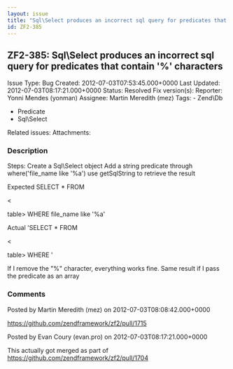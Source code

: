 ```yaml
---
layout: issue
title: "Sql\Select produces an incorrect sql query for predicates that contain '%' characters"
id: ZF2-385
---
```


ZF2-385: Sql\\Select produces an incorrect sql query for predicates that contain '%' characters
-----------------------------------------------------------------------------------------------

 Issue Type: Bug Created: 2012-07-03T07:53:45.000+0000 Last Updated: 2012-07-03T08:17:21.000+0000 Status: Resolved Fix version(s): 
 Reporter:  Yonni Mendes (yonman)  Assignee:  Martin Meredith (mez)  Tags: - Zend\\Db
- Predicate
- Sql\\Select
 
 Related issues: 
 Attachments: 
### Description

Steps: Create a Sql\\Select object Add a string predicate through where('file\_name like '%a') use getSqlString to retrieve the result

Expected SELECT \* FROM

<

table> WHERE file\_name like '%a'

Actual 'SELECT \* FROM

<

table> WHERE '

If I remove the "%" character, everything works fine. Same result if I pass the predicate as an array

 

 

### Comments

Posted by Martin Meredith (mez) on 2012-07-03T08:08:42.000+0000

<https://github.com/zendframework/zf2/pull/1715>

 

 

Posted by Evan Coury (evan.pro) on 2012-07-03T08:17:21.000+0000

This actually got merged as part of <https://github.com/zendframework/zf2/pull/1704>

 

 